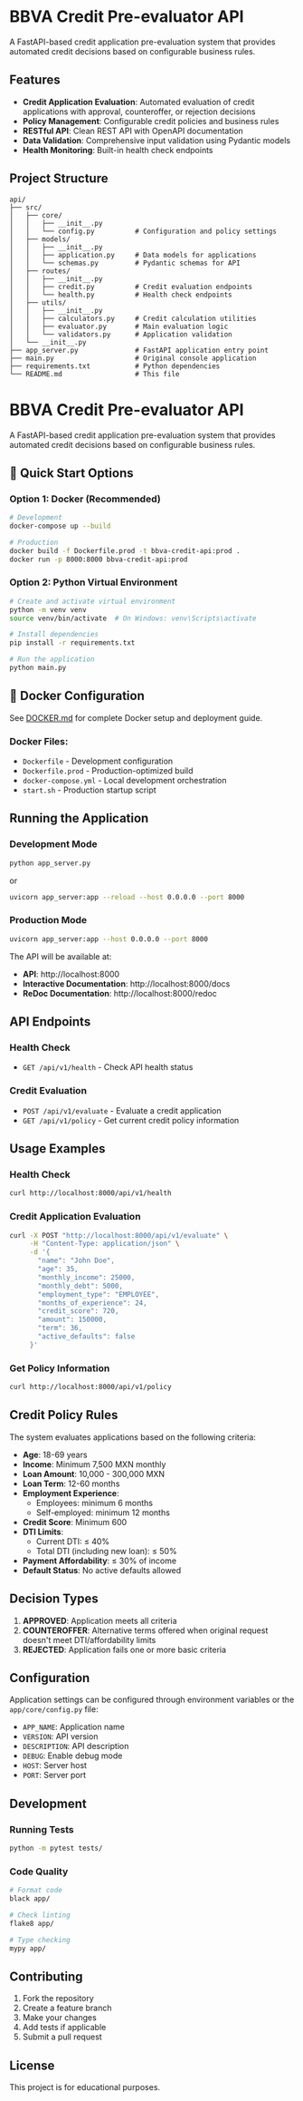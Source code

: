# BBVA Credit Pre-evaluator API

A FastAPI-based credit application pre-evaluation system that provides automated credit decisions based on configurable business rules.

## Features

- **Credit Application Evaluation**: Automated evaluation of credit applications with approval, counteroffer, or rejection decisions
- **Policy Management**: Configurable credit policies and business rules
- **RESTful API**: Clean REST API with OpenAPI documentation
- **Data Validation**: Comprehensive input validation using Pydantic models
- **Health Monitoring**: Built-in health check endpoints

## Project Structure

```
api/
├── src/
│   ├── core/
│   │   ├── __init__.py
│   │   └── config.py          # Configuration and policy settings
│   ├── models/
│   │   ├── __init__.py
│   │   ├── application.py     # Data models for applications
│   │   └── schemas.py         # Pydantic schemas for API
│   ├── routes/
│   │   ├── __init__.py
│   │   ├── credit.py          # Credit evaluation endpoints
│   │   └── health.py          # Health check endpoints
│   ├── utils/
│   │   ├── __init__.py
│   │   ├── calculators.py     # Credit calculation utilities
│   │   ├── evaluator.py       # Main evaluation logic
│   │   └── validators.py      # Application validation
│   └── __init__.py
├── app_server.py              # FastAPI application entry point
├── main.py                    # Original console application
├── requirements.txt           # Python dependencies
└── README.md                  # This file
```

# BBVA Credit Pre-evaluator API

A FastAPI-based credit application pre-evaluation system that provides automated credit decisions based on configurable business rules.

## 🚀 Quick Start Options

### Option 1: Docker (Recommended)
```bash
# Development
docker-compose up --build

# Production
docker build -f Dockerfile.prod -t bbva-credit-api:prod .
docker run -p 8000:8000 bbva-credit-api:prod
```

### Option 2: Python Virtual Environment
```bash
# Create and activate virtual environment
python -m venv venv
source venv/bin/activate  # On Windows: venv\Scripts\activate

# Install dependencies
pip install -r requirements.txt

# Run the application
python main.py
```

## 📁 Docker Configuration

See [DOCKER.md](./DOCKER.md) for complete Docker setup and deployment guide.

### Docker Files:
- `Dockerfile` - Development configuration
- `Dockerfile.prod` - Production-optimized build
- `docker-compose.yml` - Local development orchestration
- `start.sh` - Production startup script

## Running the Application

### Development Mode
```bash
python app_server.py
```
or
```bash
uvicorn app_server:app --reload --host 0.0.0.0 --port 8000
```

### Production Mode
```bash
uvicorn app_server:app --host 0.0.0.0 --port 8000
```

The API will be available at:
- **API**: http://localhost:8000
- **Interactive Documentation**: http://localhost:8000/docs
- **ReDoc Documentation**: http://localhost:8000/redoc

## API Endpoints

### Health Check
- `GET /api/v1/health` - Check API health status

### Credit Evaluation
- `POST /api/v1/evaluate` - Evaluate a credit application
- `GET /api/v1/policy` - Get current credit policy information

## Usage Examples

### Health Check
```bash
curl http://localhost:8000/api/v1/health
```

### Credit Application Evaluation
```bash
curl -X POST "http://localhost:8000/api/v1/evaluate" \
     -H "Content-Type: application/json" \
     -d '{
       "name": "John Doe",
       "age": 35,
       "monthly_income": 25000,
       "monthly_debt": 5000,
       "employment_type": "EMPLOYEE",
       "months_of_experience": 24,
       "credit_score": 720,
       "amount": 150000,
       "term": 36,
       "active_defaults": false
     }'
```

### Get Policy Information
```bash
curl http://localhost:8000/api/v1/policy
```

## Credit Policy Rules

The system evaluates applications based on the following criteria:

- **Age**: 18-69 years
- **Income**: Minimum 7,500 MXN monthly
- **Loan Amount**: 10,000 - 300,000 MXN
- **Loan Term**: 12-60 months
- **Employment Experience**: 
  - Employees: minimum 6 months
  - Self-employed: minimum 12 months
- **Credit Score**: Minimum 600
- **DTI Limits**:
  - Current DTI: ≤ 40%
  - Total DTI (including new loan): ≤ 50%
- **Payment Affordability**: ≤ 30% of income
- **Default Status**: No active defaults allowed

## Decision Types

1. **APPROVED**: Application meets all criteria
2. **COUNTEROFFER**: Alternative terms offered when original request doesn't meet DTI/affordability limits
3. **REJECTED**: Application fails one or more basic criteria

## Configuration

Application settings can be configured through environment variables or the `app/core/config.py` file:

- `APP_NAME`: Application name
- `VERSION`: API version
- `DESCRIPTION`: API description
- `DEBUG`: Enable debug mode
- `HOST`: Server host
- `PORT`: Server port

## Development

### Running Tests
```bash
python -m pytest tests/
```

### Code Quality
```bash
# Format code
black app/

# Check linting
flake8 app/

# Type checking
mypy app/
```

## Contributing

1. Fork the repository
2. Create a feature branch
3. Make your changes
4. Add tests if applicable
5. Submit a pull request

## License

This project is for educational purposes.